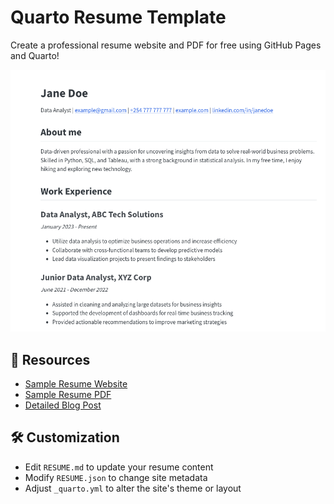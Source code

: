 # Quarto Resume Template

Create a professional resume website and PDF for free using GitHub Pages and Quarto!

![Sample Quarto Resume - Jane Doe](image.png)


## 📘 Resources

- [Sample Resume Website](https://toknow.ai/quarto-resume-template/)
- [Sample Resume PDF](https://toknow.ai/quarto-resume-template/index.pdf)
- [Detailed Blog Post](https://toknow.ai/posts/quarto-resume-template/)

## 🛠 Customization

- Edit `RESUME.md` to update your resume content
- Modify `RESUME.json` to change site metadata
- Adjust `_quarto.yml` to alter the site's theme or layout

